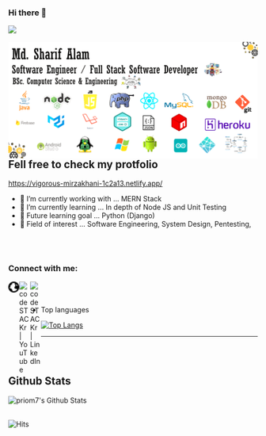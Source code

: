 ### Hi there 👋
![](https://komarev.com/ghpvc/?username=priom7&label=PROFILE+VIEWS)



<img align="left" alt="priom7" src="https://github.com/Priom7/Priom7/blob/master/images/md.%20sharif%20alam.png" />

<br/>


<br/>

<br/>





## Fell free to check my protfolio

https://vigorous-mirzakhani-1c2a13.netlify.app/

- 🔭 I’m currently working with ... MERN Stack 
- 🌱 I’m currently learning ... In depth of Node JS and Unit Testing 
- 🤔 Future learning goal ... Python (Django) 
- 🤔 Field of interest ... Software Engineering, System Design, Pentesting, 


<br/>
<br/>

### Connect with me:

[<img align="left" alt="codeSTACKr.com" width="22px" src="https://raw.githubusercontent.com/iconic/open-iconic/master/svg/globe.svg" />][website]
[<img align="left" alt="codeSTACKr | YouTube" width="22px" src="https://cdn.jsdelivr.net/npm/simple-icons@v3/icons/youtube.svg" />][youtube]
[<img align="left" alt="codeSTACKr | LinkedIn" width="22px" src="https://cdn.jsdelivr.net/npm/simple-icons@v3/icons/linkedin.svg" />][linkedin]  


<br />
<br/>

- Top languages

[![Top Langs](https://github-readme-stats.vercel.app/api/top-langs/?username=priom7)](https://github.com/priom7)

---


<br />
<br/>


## Github Stats

<img align="left" alt="priom7's Github Stats" src="https://github-readme-stats.codestackr.vercel.app/api?username=priom7&show_icons=true&title_color=f4fa9c&icon_color=faee1c&hide_border=true&bg_color=000000&text_color=feff89" />  


<br   />   
   <br />   

[website]: https://vigorous-mirzakhani-1c2a13.netlify.app/
[linkedin]: https://www.linkedin.com/in/md-sharif-alam/
[youtube]: https://www.youtube.com/channel/UCQBNtK0438DJa_uug8sxPqw?view_as=subscriber   



![Hits](https://hitcounter.pythonanywhere.com/count/tag.svg?url=https://github.com/Priom7hit-counter)




<!--
**Priom7/Priom7** is a ✨ _special_ ✨ repository because its `README.md` (this file) appears on your GitHub profile.

Here are some ideas to get you started:

- 🔭 I’m currently working on ... MERN Stack 
- 🌱 I’m currently learning ... In depth of Node JS
- 👯 I’m looking to collaborate on ...
- 🤔 I’m looking for help with ...
- 💬 Ask me about ...
- 📫 How to reach me: ...
- 😄 Pronouns: ...
- ⚡ Fun fact: ...
-->
